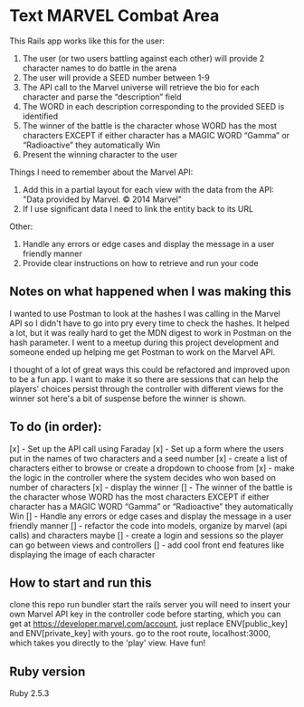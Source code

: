 # Text MARVEL Combat Area

This Rails app works like this for the user:

1. The user (or two users battling against each other) will provide 2 character names to do battle in the arena
2. The user will provide a SEED number between 1-9
3. The API call to the Marvel universe will retrieve the bio for each character and parse the “description” field
4. The WORD in each description corresponding to the provided SEED is identified
5. The winner of the battle is the character whose WORD has the most characters EXCEPT if either character has a MAGIC WORD “Gamma” or “Radioactive” they automatically Win
6. Present the winning character to the user


Things I need to remember about the Marvel API:
1. Add this in a partial layout for each view with the data from the API: "Data provided by Marvel. © 2014 Marvel"
2. If I use significant data I need to link the entity back to its URL

Other:
1. Handle any errors or edge cases and display the message in a user friendly manner
2. Provide clear instructions on how to retrieve and run your code

## Notes on what happened when I was making this
I wanted to use Postman to look at the hashes I was calling in the Marvel API so I didn't have to go into pry every time to check the hashes. It helped a lot, but it was really hard to get the MDN digest to work in Postman on the hash parameter. I went to a meetup during this project development and someone ended up helping me get Postman to work on the Marvel API.

I thought of a lot of great ways this could be refactored and improved upon to be a fun app. I want to make it so there are sessions that can help the players' choices persist through the controller with different views for the winner sot here's a bit of suspense before the winner is shown.

## To do (in order):
[x] - Set up the API call using Faraday
[x] - Set up a form where the users put in the names of two characters and a seed number
[x] - create a list of characters either to browse or create a dropdown to choose from
[x] - make the logic in the controller where the system decides who won based on number of characters
[x] - display the winner
[] - The winner of the battle is the character whose WORD has the most characters EXCEPT if either character has a MAGIC WORD “Gamma” or “Radioactive” they automatically Win
[] - Handle any errors or edge cases and display the message in a user friendly manner
[] - refactor the code into models, organize by marvel (api calls) and characters maybe
[] - create a login and sessions so the player can go between views and controllers
[] - add cool front end features like displaying the image of each character

## How to start and run this

clone this repo
run bundler
start the rails server
you will need to insert your own Marvel API key in the controller code before starting, which you can get at https://developer.marvel.com/account, just replace ENV[public_key] and ENV[private_key] with yours.
go to the root route, localhost:3000, which takes you directly to the 'play' view.
Have fun!

## Ruby version

Ruby 2.5.3
